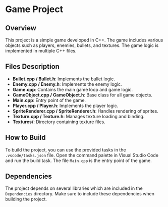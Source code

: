 # Game Project

## Overview
This project is a simple game developed in C++. The game includes various objects such as players, enemies, bullets, and textures. The game logic is implemented in multiple C++ files.


## Files Description

- **Bullet.cpp / Bullet.h**: Implements the bullet logic.
- **Enemy.cpp / Enemy.h**: Implements the enemy logic.
- **Game.cpp**: Contains the main game loop and game logic.
- **GameObject.cpp / GameObject.h**: Base class for all game objects.
- **Main.cpp**: Entry point of the game.
- **Player.cpp / Player.h**: Implements the player logic.
- **SpriteRenderer.cpp / SpriteRenderer.h**: Handles rendering of sprites.
- **Texture.cpp / Texture.h**: Manages texture loading and binding.
- **Textures/**: Directory containing texture files.

## How to Build
To build the project, you can use the provided tasks in the `.vscode/tasks.json` file. Open the command palette in Visual Studio Code and run the build task.
The file `Main.cpp` is the entry point of the game.

## Dependencies
The project depends on several libraries which are included in the `Dependencies` directory. Make sure to include these dependencies when building the project.